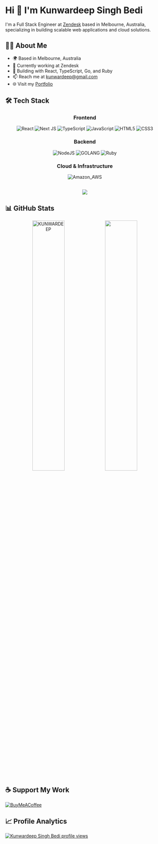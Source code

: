 # Hi 👋 I'm Kunwardeep Singh Bedi

I'm a Full Stack Engineer at [Zendesk](https://www.zendesk.com/au/) based in Melbourne, Australia, specializing in building scalable web applications and cloud solutions.

## 👨‍💻 About Me
- 🌍 Based in Melbourne, Australia
- 💼 Currently working at Zendesk
- 🚀 Building with React, TypeScript, Go, and Ruby
- 📫 Reach me at [kunwardeep@gmail.com](mailto:kunwardeep@gmail.com)
- 🌐 Visit my [Portfolio](https://kunwardeep.com/)

## 🛠 Tech Stack

<div align="center">

### Frontend
![React](https://img.shields.io/badge/react-%2320232a.svg?style=for-the-badge&logo=react&logoColor=%2361DAFB)
![Next JS](https://img.shields.io/badge/Next-black?style=for-the-badge&logo=next.js&logoColor=white)
![TypeScript](https://img.shields.io/badge/typescript-%23007ACC.svg?style=for-the-badge&logo=typescript&logoColor=white)
![JavaScript](https://img.shields.io/badge/javascript-%23323330.svg?style=for-the-badge&logo=javascript&logoColor=%23F7DF1E)
![HTML5](https://img.shields.io/badge/html5-%23E34F26.svg?style=for-the-badge&logo=html5&logoColor=white)
![CSS3](https://img.shields.io/badge/css3-%231572B6.svg?style=for-the-badge&logo=css3&logoColor=white)

### Backend
![NodeJS](https://img.shields.io/badge/node.js-6DA55F?style=for-the-badge&logo=node.js&logoColor=white)
![GOLANG](https://img.shields.io/badge/golang-%23F24E1E.svg?style=for-the-badge&logo=go&logoColor=white)
![Ruby](https://img.shields.io/badge/Ruby-%23593d88.svg?style=for-the-badge&logo=ruby&logoColor=white)

### Cloud & Infrastructure
![Amazon_AWS](https://img.shields.io/badge/Amazon_AWS-FF9900?style=for-the-badge&logo=amazonaws&logoColor=white)

<br>
<img align="center" src="https://github-readme-stats.vercel.app/api/top-langs/?username=kunwardeep&theme=dark&layout=compact&langs_count=8&hide_title=true"/>
</div>

## 📊 GitHub Stats

<p align=center>
  <div align=center>
    <img align="center" width="45%" src="https://github-readme-streak-stats.herokuapp.com/?user=KUNWARDEEP&theme=react&border=61dafb&hide_border=true" alt="KUNWARDEEP" />
    <img align="center" width="45%" src="https://github-readme-stats.vercel.app/api?username=KUNWARDEEP&show_icons=true&theme=react&border_color=61dafb&hide_border=true" />
  </div>
</p>

<!-- ## 🏆 GitHub Trophies
![](https://github-profile-trophy.vercel.app/?username=KUNWARDEEP&theme=nord&column=6&margin-w=15&margin-h=15) -->

## ☕ Support My Work
[![BuyMeACoffee](https://img.shields.io/badge/Buy%20Me%20a%20Coffee-ffdd00?style=for-the-badge&logo=buy-me-a-coffee&logoColor=black)](https://buymeacoffee.com/kunwardeep)

## 📈 Profile Analytics
[![Kunwardeep Singh Bedi profile views](https://u8views.com/api/v1/github/profiles/13211086/views/day-week-month-total-count.svg)](https://u8views.com/github/kunwardeep)
